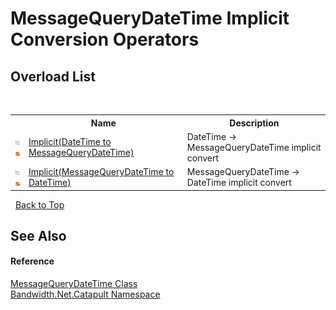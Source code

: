 ﻿# MessageQueryDateTime&nbsp;Implicit Conversion Operators
 


## Overload List
&nbsp;<table><tr><th></th><th>Name</th><th>Description</th></tr><tr><td>![Public operator](media/puboperator.gif "Public operator")![Static member](media/static.gif "Static member")</td><td><a href ="M_Bandwidth_Net_Catapult_MessageQueryDateTime_op_Implicit_1.md">Implicit(DateTime to MessageQueryDateTime)</a></td><td>
DateTime -> MessageQueryDateTime implicit convert</td></tr><tr><td>![Public operator](media/puboperator.gif "Public operator")![Static member](media/static.gif "Static member")</td><td><a href ="M_Bandwidth_Net_Catapult_MessageQueryDateTime_op_Implicit.md">Implicit(MessageQueryDateTime to DateTime)</a></td><td>
MessageQueryDateTime -> DateTime implicit convert</td></tr></table>&nbsp;
<a href="#messagequerydatetime&nbsp;implicit-conversion-operators">Back to Top</a>

## See Also


#### Reference
<a href ="T_Bandwidth_Net_Catapult_MessageQueryDateTime.md">MessageQueryDateTime Class</a><br /><a href ="N_Bandwidth_Net_Catapult.md">Bandwidth.Net.Catapult Namespace</a><br />